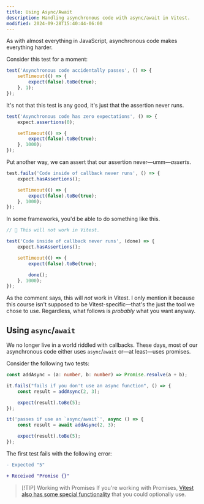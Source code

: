 ```yaml
---
title: Using Async/Await
description: Handling asynchronous code with async/await in Vitest.
modified: 2024-09-28T15:40:44-06:00
---
```


As with almost everything in JavaScript, asynchronous code makes everything harder.

Consider this test for a moment:

```ts
test('Asynchronous code accidentally passes', () => {
	setTimeout(() => {
		expect(false).toBe(true);
	}, 1);
});
```

It's not that this test is any good, it's just that the assertion never runs.

```ts
test('Asynchronous code has zero expectations', () => {
	expect.assertions(0);

	setTimeout(() => {
		expect(false).toBe(true);
	}, 1000);
});
```

Put another way, we can assert that our assertion never—umm—*asserts*.

```ts
test.fails('Code inside of callback never runs', () => {
	expect.hasAssertions();

	setTimeout(() => {
		expect(false).toBe(true);
	}, 1000);
});
```

In some frameworks, you'd be able to do something like this.

```ts
// 🚨 This will not work in Vitest.

test('Code inside of callback never runs', (done) => {
	expect.hasAssertions();

	setTimeout(() => {
		expect(false).toBe(true);

		done();
	}, 1000);
});
```

As the comment says, this will *not* work in Vitest. I only mention it because this course isn't supposed to be Vitest-specific—that's the just the tool we chose to use. Regardless, what follows is *probably* what you want anyway.

## Using `async`/`await`

We no longer live in a world riddled with callbacks. These days, most of our asynchronous code either uses `async`/`await` or—at least—uses promises.

Consider the following two tests:

```ts
const addAsync = (a: number, b: number) => Promise.resolve(a + b);

it.fails("fails if you don't use an async function", () => {
	const result = addAsync(2, 3);

	expect(result).toBe(5);
});

it('passes if use an `async/await`', async () => {
	const result = await addAsync(2, 3);

	expect(result).toBe(5);
});
```

The first test fails with the following error:

```diff
- Expected "5"

+ Received "Promise {}"
```

> [!TIP] Working with Promises
> If you're working with Promises, [Vitest also has some special functionality](testing-promises.md) that you could optionally use.
